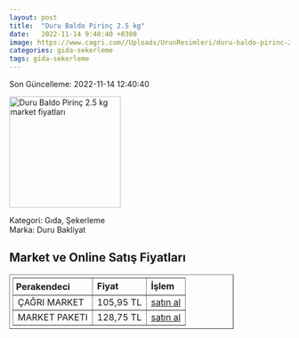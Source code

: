 ```yaml
---
layout: post
title:  "Duru Baldo Pirinç 2.5 kg"
date:   2022-11-14 9:40:40 +0300
image: https://www.cagri.com//Uploads/UrunResimleri/duru-baldo-pirinc-2.5-kg-9374.jpg
categories: gida-sekerleme
tags: gida-sekerleme
---
```


Son Güncelleme: 2022-11-14 12:40:40

<img src="https://www.cagri.com//Uploads/UrunResimleri/duru-baldo-pirinc-2.5-kg-9374.jpg" width="200" alt="Duru Baldo Pirinç 2.5 kg market fiyatları" />

Kategori: Gıda, Şekerleme
<br />
Marka: Duru Bakliyat

<h2>Market ve Online Satış Fiyatları</h2>

<table border="1" style="padding: 5px;width:80%;">
  <tr>
    <td style="padding: 5px;"><strong>Perakendeci</strong></td>
    <td><strong>Fiyat</strong></td>
    <td><strong>İşlem</strong></td>
  </tr>
  <tr>
              <td title="Çağrı Market">ÇAĞRI MARKET</td>
              <td>105,95 TL</td>
              <td><a title="Çağrı Market" target="_blank" href="https://www.cagri.com/duru-baldo-pirinc-2.5-kg">satın al</a></td>
            </tr><tr>
              <td title="Market Paketi">MARKET PAKETI</td>
              <td>128,75 TL</td>
              <td><a title="Market Paketi" target="_blank" href="https://www.marketpaketi.com.tr/duru-bakliyat-baldo-pirinc-25-kg-p-549397">satın al</a></td>
            </tr>
</table>
